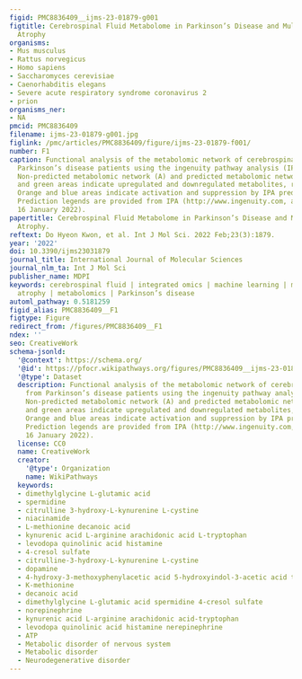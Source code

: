 ```yaml
---
figid: PMC8836409__ijms-23-01879-g001
figtitle: Cerebrospinal Fluid Metabolome in Parkinson’s Disease and Multiple System
  Atrophy
organisms:
- Mus musculus
- Rattus norvegicus
- Homo sapiens
- Saccharomyces cerevisiae
- Caenorhabditis elegans
- Severe acute respiratory syndrome coronavirus 2
- prion
organisms_ner:
- NA
pmcid: PMC8836409
filename: ijms-23-01879-g001.jpg
figlink: /pmc/articles/PMC8836409/figure/ijms-23-01879-f001/
number: F1
caption: Functional analysis of the metabolomic network of cerebrospinal fluid from
  Parkinson’s disease patients using the ingenuity pathway analysis (IPA) program.
  Non-predicted metabolomic network (A) and predicted metabolomic network (B). Red
  and green areas indicate upregulated and downregulated metabolites, respectively.
  Orange and blue areas indicate activation and suppression by IPA prediction, respectively.
  Prediction legends are provided from IPA (http://www.ingenuity.com, accessed on
  16 January 2022).
papertitle: Cerebrospinal Fluid Metabolome in Parkinson’s Disease and Multiple System
  Atrophy.
reftext: Do Hyeon Kwon, et al. Int J Mol Sci. 2022 Feb;23(3):1879.
year: '2022'
doi: 10.3390/ijms23031879
journal_title: International Journal of Molecular Sciences
journal_nlm_ta: Int J Mol Sci
publisher_name: MDPI
keywords: cerebrospinal fluid | integrated omics | machine learning | multiple system
  atrophy | metabolomics | Parkinson’s disease
automl_pathway: 0.5181259
figid_alias: PMC8836409__F1
figtype: Figure
redirect_from: /figures/PMC8836409__F1
ndex: ''
seo: CreativeWork
schema-jsonld:
  '@context': https://schema.org/
  '@id': https://pfocr.wikipathways.org/figures/PMC8836409__ijms-23-01879-g001.html
  '@type': Dataset
  description: Functional analysis of the metabolomic network of cerebrospinal fluid
    from Parkinson’s disease patients using the ingenuity pathway analysis (IPA) program.
    Non-predicted metabolomic network (A) and predicted metabolomic network (B). Red
    and green areas indicate upregulated and downregulated metabolites, respectively.
    Orange and blue areas indicate activation and suppression by IPA prediction, respectively.
    Prediction legends are provided from IPA (http://www.ingenuity.com, accessed on
    16 January 2022).
  license: CC0
  name: CreativeWork
  creator:
    '@type': Organization
    name: WikiPathways
  keywords:
  - dimethylglycine L-glutamic acid
  - spermidine
  - citrulline 3-hydroxy-L-kynurenine L-cystine
  - niacinamide
  - L-methionine decanoic acid
  - kynurenic acid L-arginine arachidonic acid L-tryptophan
  - levodopa quinolinic acid histamine
  - 4-cresol sulfate
  - citrulline-3-hydroxy-L-kynurenine L-cystine
  - dopamine
  - 4-hydroxy-3-methoxyphenylacetic acid 5-hydroxyindol-3-acetic acid taurine
  - K-methionine
  - decanoic acid
  - dimethylglycine L-glutamic acid spermidine 4-cresol sulfate
  - norepinephrine
  - kynurenic acid L-arginine arachidonic acid-tryptophan
  - levodopa quinolinic acid histamine nerepinephrine
  - ATP
  - Metabolic disorder of nervous system
  - Metabolic disorder
  - Neurodegenerative disorder
---
```

